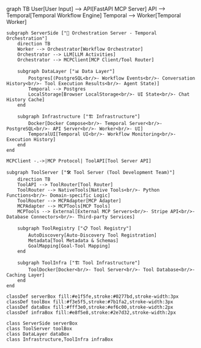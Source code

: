 graph TB
    User[User Input] --> API[FastAPI MCP Server]
    API --> Temporal[Temporal Workflow Engine]
    Temporal --> Worker[Temporal Worker]
    
    subgraph ServerSide ["🔧 Orchestration Server - Temporal Orchestration"]
        direction TB
        Worker --> Orchestrator[Workflow Orchestrator]
        Orchestrator --> LLM[LLM Activities]
        Orchestrator --> MCPClient[MCP Client/Tool Router]
        
        subgraph DataLayer ["📊 Data Layer"]
            Postgres[(PostgreSQL<br/>- Workflow Events<br/>- Conversation History<br/>- Tool Execution Results<br/>- Agent State)]
            Temporal --> Postgres
            LocalStorage[Browser LocalStorage<br/>- UI State<br/>- Chat History Cache]
        end
        
        subgraph Infrastructure ["🏗️ Infrastructure"]
            Docker[Docker Compose<br/>- Temporal Server<br/>- PostgreSQL<br/>- API Server<br/>- Worker<br/>- UI]
            TemporalUI[Temporal UI<br/>- Workflow Monitoring<br/>- Execution History]
        end
    end
    
    MCPClient -.->|MCP Protocol| ToolAPI[Tool Server API]
    
    subgraph ToolServer ["🛠️ Tool Server (Tool Development Team)"]
        direction TB
        ToolAPI --> ToolRouter[Tool Router]
        ToolRouter --> NativeTools[Native Tools<br/>- Python Functions<br/>- Domain-specific Logic]
        ToolRouter --> MCPAdapter[MCP Adapter]
        MCPAdapter --> MCPTools[MCP Tools]
        MCPTools --> External[External MCP Servers<br/>- Stripe API<br/>- Database Connectors<br/>- Third-party Services]
        
        subgraph ToolRegistry ["📋 Tool Registry"]
            AutoDiscovery[Auto-Discovery Tool Registration]
            Metadata[Tool Metadata & Schemas]
            GoalMapping[Goal-Tool Mapping]
        end
        
        subgraph ToolInfra ["🏗️ Tool Infrastructure"]
            ToolDocker[Docker<br/>- Tool Server<br/>- Tool Database<br/>- Caching Layer]
        end
    end
    
    classDef serverBox fill:#e1f5fe,stroke:#0277bd,stroke-width:3px
    classDef toolBox fill:#f3e5f5,stroke:#7b1fa2,stroke-width:3px
    classDef dataBox fill:#fff3e0,stroke:#ef6c00,stroke-width:2px
    classDef infraBox fill:#e8f5e8,stroke:#2e7d32,stroke-width:2px
    
    class ServerSide serverBox
    class ToolServer toolBox
    class DataLayer dataBox
    class Infrastructure,ToolInfra infraBox